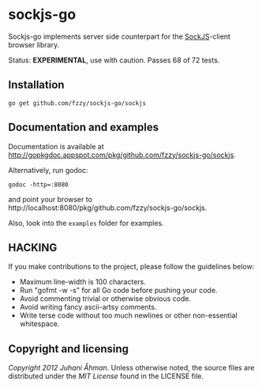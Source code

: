 sockjs-go
=========

Sockjs-go implements server side counterpart for the [SockJS](http://sockjs.org)-client browser library.

Status: **EXPERIMENTAL**, use with caution. Passes 68 of 72 tests.

## Installation

    go get github.com/fzzy/sockjs-go/sockjs


## Documentation and examples

Documentation is available at http://gopkgdoc.appspot.com/pkg/github.com/fzzy/sockjs-go/sockjs.

Alternatively, run godoc:

	godoc -http=:8080

and point your browser to http://localhost:8080/pkg/github.com/fzzy/sockjs-go/sockjs.

Also, look into the `examples` folder for examples.

## HACKING

If you make contributions to the project, please follow the guidelines below:

*  Maximum line-width is 100 characters.
*  Run "gofmt -w -s" for all Go code before pushing your code. 
*  Avoid commenting trivial or otherwise obvious code.
*  Avoid writing fancy ascii-artsy comments. 
*  Write terse code without too much newlines or other non-essential whitespace.


## Copyright and licensing

*Copyright 2012 Juhani Åhman*. 
Unless otherwise noted, the source files are distributed under the
*MIT License* found in the LICENSE file.
